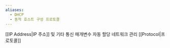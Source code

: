 ```yaml
---
aliases:
  - DHCP
  - 동적 호스트 구성 프로토콜
---
```

[[IP Address|IP 주소]] 및 기타 통신 매개변수 자동 할당 네트워크 관리 [[Protocol|프로토콜]]
